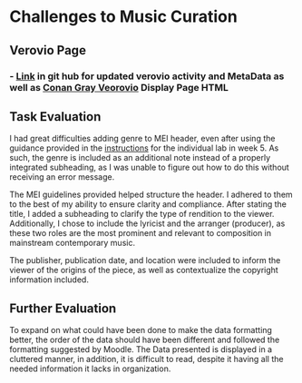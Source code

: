 # Challenges to Music Curation
## Verovio Page
### - [Link](metaRAWN.html) in git hub for updated verovio activity and MetaData as well as [Conan Gray Veorovio](https://vicaselega.github.io/MCA-2023/metaRAWN.html) Display Page HTML
## Task Evaluation
I had great difficulties adding genre to MEI header, even after using the guidance provided in the [instructions](https://moodle.gla.ac.uk/mod/page/view.php?id=3851762) for the individual lab in week 5. As such, the genre is included as an additional note instead of a properly integrated subheading, as I was unable to figure out how to do this without receiving an error message.

The MEI guidelines provided helped structure the header. I adhered to them to the best of my ability to ensure clarity and compliance. After stating the title, I added a subheading to clarify the type of rendition to the viewer. Additionally, I chose to include the lyricist and the arranger (producer), as these two roles are the most prominent and relevant to composition in mainstream contemporary music.

The publisher, publication date, and location were included to inform the viewer of the origins of the piece, as well as contextualize the copyright information included.
## Further Evaluation
To expand on what could have been done to make the data formatting better, the order of the data should have been different and followed the formatting suggested by Moodle. The Data presented is displayed in a cluttered manner, in addition, it is difficult to read, despite it having all the needed information it lacks in organization. 
